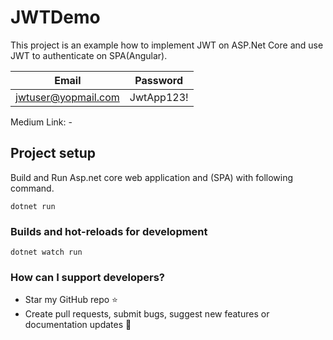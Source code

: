 # JWTDemo

This project is an example how to implement JWT on ASP.Net Core and use JWT to authenticate on SPA(Angular).


| Email | Password |
| --- | ----------- |
| jwtuser@yopmail.com | JwtApp123! |


Medium Link: -


## Project setup

Build and Run Asp.net core web application and (SPA) with following command.
```
dotnet run
```

### Builds and hot-reloads for development
```
dotnet watch run
```


### How can I support developers?
- Star my GitHub repo :star:
- Create pull requests, submit bugs, suggest new features or documentation updates :wrench:
